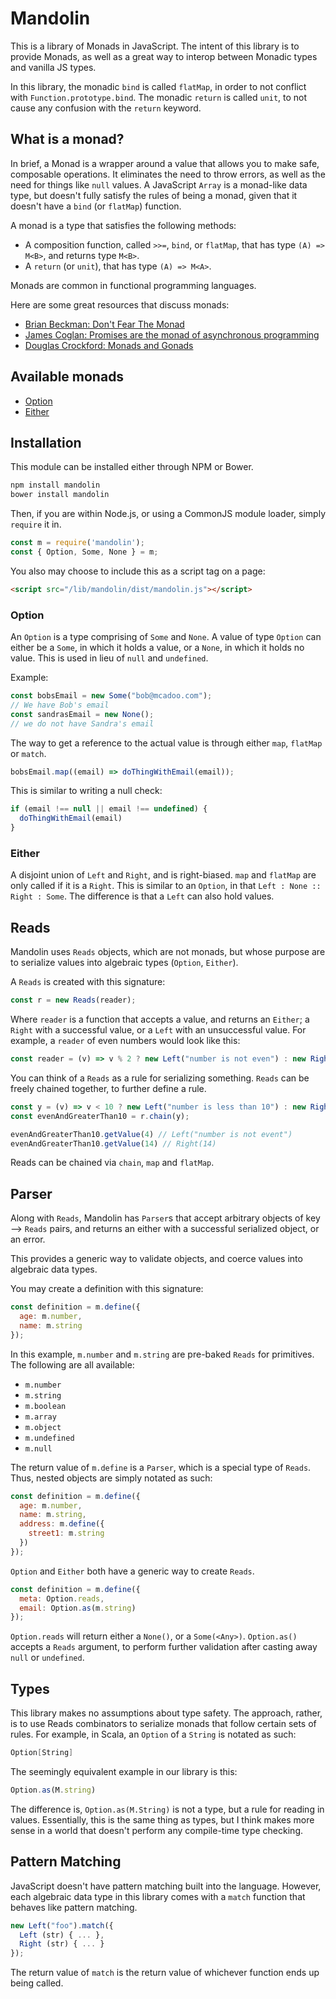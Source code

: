 # Mandolin

This is a library of Monads in JavaScript. The intent of this library is to provide Monads, as well as a great way to interop between Monadic types and vanilla JS types.

In this library, the monadic `bind` is called `flatMap`, in order to not conflict with `Function.prototype.bind`. The monadic `return` is called `unit`, to not cause any confusion with the `return` keyword.

## What is a monad?

In brief, a Monad is a wrapper around a value that allows you to make safe, composable operations. It eliminates the need to throw errors, as well as the need for things like `null` values. A JavaScript `Array` is a monad-like data type, but doesn't fully satisfy the rules of being a monad, given that it doesn't have a `bind` (or `flatMap`) function.

A monad is a type that satisfies the following methods:
* A composition function, called `>>=`, `bind`, or `flatMap`, that has type `(A) => M<B>`, and returns type `M<B>`.
* A `return` (or `unit`), that has type `(A) => M<A>`.

Monads are common in functional programming languages.

Here are some great resources that discuss monads:

* [Brian Beckman: Don't Fear The Monad](https://www.youtube.com/watch?v=ZhuHCtR3xq8)
* [James Coglan: Promises are the monad of asynchronous programming](https://blog.jcoglan.com/2011/03/11/promises-are-the-monad-of-asynchronous-programming/)
* [Douglas Crockford: Monads and Gonads](https://www.youtube.com/watch?v=b0EF0VTs9Dc)

## Available monads

* [Option](#option)
* [Either](#either)

## Installation

This module can be installed either through NPM or Bower.

```bash
npm install mandolin
bower install mandolin
```

Then, if you are within Node.js, or using a CommonJS module loader, simply `require` it in.

```js
const m = require('mandolin');
const { Option, Some, None } = m;
```

You also may choose to include this as a script tag on a page:

```html
<script src="/lib/mandolin/dist/mandolin.js"></script>
```

### Option

An `Option` is a type comprising of `Some` and `None`. A value of type `Option` can either be a `Some`, in which it holds a value, or a `None`, in which it holds no value. This is used in lieu of `null` and `undefined`.

Example:

```js
const bobsEmail = new Some("bob@mcadoo.com");
// We have Bob's email
const sandrasEmail = new None();
// we do not have Sandra's email
```

The way to get a reference to the actual value is through either `map`, `flatMap` or `match`.

```js
bobsEmail.map((email) => doThingWithEmail(email));
```

This is similar to writing a null check:

```js
if (email !== null || email !== undefined) {
  doThingWithEmail(email)
}
```

### Either

A disjoint union of `Left` and `Right`, and is right-biased. `map` and `flatMap` are only called if it is a `Right`. This is similar to an `Option`, in that `Left : None :: Right : Some`. The difference is that a `Left` can also hold values.

## Reads

Mandolin uses `Reads` objects, which are not monads, but whose purpose are to serialize values into algebraic types (`Option`, `Either`).

A `Reads` is created with this signature:

```js
const r = new Reads(reader);
```

Where `reader` is a function that accepts a value, and returns an `Either`; a `Right` with a successful value, or a `Left` with an unsuccessful value. For example, a `reader` of even numbers would look like this:

```js
const reader = (v) => v % 2 ? new Left("number is not even") : new Right(v);
```

You can think of a `Reads` as a rule for serializing something. `Reads` can be freely chained together, to further define a rule.

```js
const y = (v) => v < 10 ? new Left("number is less than 10") : new Right(v);
const evenAndGreaterThan10 = r.chain(y);

evenAndGreaterThan10.getValue(4) // Left("number is not event")
evenAndGreaterThan10.getValue(14) // Right(14)
```

Reads can be chained via `chain`, `map` and `flatMap`.


## Parser

Along with `Reads`, Mandolin has `Parser`s that accept arbitrary objects of key --> `Reads` pairs, and returns an either with a successful serialized object, or an error.

This provides a generic way to validate objects, and coerce values into algebraic data types.

You may create a definition with this signature:

```js
const definition = m.define({
  age: m.number,
  name: m.string
});
```

In this example, `m.number` and `m.string` are pre-baked `Reads` for primitives. The following are all available:

* `m.number`
* `m.string`
* `m.boolean`
* `m.array`
* `m.object`
* `m.undefined`
* `m.null`

The return value of `m.define` is a `Parser`, which is a special type of `Reads`. Thus, nested objects are simply notated as such:

```js
const definition = m.define({
  age: m.number,
  name: m.string,
  address: m.define({
    street1: m.string
  })
});
```

`Option` and `Either` both have a generic way to create `Reads`.

```js
const definition = m.define({
  meta: Option.reads,
  email: Option.as(m.string)
});
```

`Option.reads` will return either a `None()`, or a `Some(<Any>)`. `Option.as()` accepts a `Reads` argument, to perform further validation after casting away `null` or `undefined`.

## Types

This library makes no assumptions about type safety. The approach, rather, is to use Reads combinators to serialize monads that follow certain sets of rules. For example, in Scala, an `Option` of a `String` is notated as such:

```scala
Option[String]
```

The seemingly equivalent example in our library is this:

```js
Option.as(M.string)
```

The difference is, `Option.as(M.String)` is not a type, but a rule for reading in values. Essentially, this is the same thing as types, but I think makes more sense in a world that doesn't perform any compile-time type checking.

## Pattern Matching

JavaScript doesn't have pattern matching built into the language. However, each algebraic data type in this library comes with a `match` function that behaves like pattern matching.

```js
new Left("foo").match({
  Left (str) { ... },
  Right (str) { ... }
});
```

The return value of `match` is the return value of whichever function ends up being called.